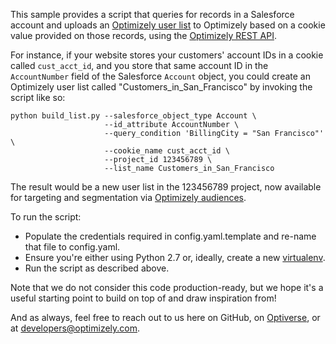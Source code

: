 This sample provides a script that queries for records in a Salesforce account and uploads an
[Optimizely user list](https://help.optimizely.com/hc/en-us/articles/206197347-User-List-Targeting-Create-audiences-based-on-lists-of-data)
to Optimizely based on a cookie value provided on those records, using the
[Optimizely REST API](http://developers.optimizely.com/rest/#targeting-lists).

For instance, if your website stores your customers' account IDs in a cookie called `cust_acct_id`, and you store that
same account ID in the `AccountNumber` field of the Salesforce `Account` object, you could create an Optimizely user
list called "Customers_in_San_Francisco" by invoking the script like so:

```
python build_list.py --salesforce_object_type Account \
                     --id_attribute AccountNumber \
                     --query_condition 'BillingCity = "San Francisco"' \
                     --cookie_name cust_acct_id \
                     --project_id 123456789 \
                     --list_name Customers_in_San_Francisco
```

The result would be a new user list in the 123456789 project, now available for targeting and segmentation via
[Optimizely audiences](https://help.optimizely.com/hc/en-us/articles/200039685-Audiences-Choose-which-visitors-to-include).

To run the script:

- Populate the credentials required in config.yaml.template and re-name that file to config.yaml.
- Ensure you're either using Python 2.7 or, ideally, create a new [virtualenv](https://virtualenv.pypa.io/en/latest/).
- Run the script as described above.

Note that we do not consider this code production-ready, but we hope it's a useful starting point to build on top of
and draw inspiration from!

And as always, feel free to reach out to us here on GitHub, on
[Optiverse](https://community.optimizely.com/t5/Developers/bd-p/Developers), or at <developers@optimizely.com>.
